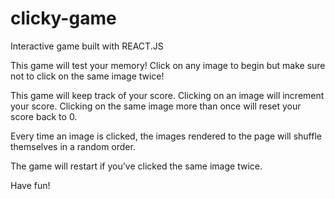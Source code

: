 # clicky-game

Interactive game built with REACT.JS

This game will test your memory! Click on any image to begin but make sure not to click on the same image twice!

This game will keep track of your score. Clicking on an image will increment your score. Clicking on the same image more than once will reset your score back to 0.

Every time an image is clicked, the images rendered to the page will shuffle themselves in a random order.

The game will restart if you've clicked the same image twice.

Have fun!
